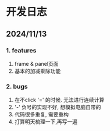 # 开发日志
## 2024/11/13
### 1. features
1. frame & panel页面
2. 基本的加减乘除功能
### 2. bugs
1. 在不click '=' 的时候. 无法进行连续计算
2. '-' 负号的实现不好, 想模拟电脑自带的
3. 代码很多重复, 需要重构
4. 打算明天梳理一下,再写一遍
